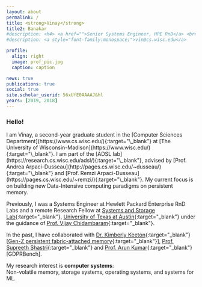 ```yaml
---
layout: about
permalink: /
title: <strong>Vinay</strong>
title2: Banakar
#description: <h4> <a href="">Senior Systems Engineer, HPE RnD</a> <br> <a href="">Remote Research Fellow, UT Austin</a> </h4>
#description: <a style="font-family:monospace;">vin@cs.wisc.edu</a>

profile:
  align: right
  image: prof_pic.jpg
  caption: caption

news: true
publications: true
social: true
site.scholar_userid: 56xUfE0AAAAJ&hl
years: [2019, 2018]
---
```


<h3><strong>Hello!</strong></h3>
I am Vinay, a second-year graduate student in the [Computer Sciences Department](https://www.cs.wisc.edu/){:target="\_blank"} at [The University of Wisconsin-Madison](https://www.wisc.edu/){:target="\_blank"}. I am part of the [ADSL lab](https://research.cs.wisc.edu/adsl/){:target="\_blank"}, advised by [Prof. Andrea Arpaci-Dusseau](http://pages.cs.wisc.edu/~dusseau/){:target="\_blank"} and [Prof. Remzi Arpaci-Dusseau](https://pages.cs.wisc.edu/~remzi/){:target="\_blank"}. My current focus is on building new Data-Intensive computing paradigms on persistent memory.

Previously, I was a Systems Engineer at Hewlett Packard Enterprise RnD Labs and a remote Research Fellow at [Systems and Storage Lab](https://utsaslab.github.io/){:target="\_blank"}, [University of Texas at Austin](https://www.cs.utexas.edu/){:target="\_blank"} under the guidance of [Prof. Vijay Chidambaram](http://www.cs.utexas.edu/~vijay/){:target="\_blank"}. 

In the past, I have collaborated with [Dr. Kimberly Keeton](https://en.wikipedia.org/wiki/Kimberly_Keeton){:target="\_blank"} [[Gen-Z persistent fabric-attached memory](http://openfam.github.io/){:target="\_blank"}], [Prof. Supreeth Shastri](https://homepage.cs.uiowa.edu/~sshastri/){:target="\_blank"} and [Prof. Arun Kumar](http://cseweb.ucsd.edu/~arunkk/){:target="\_blank"} [GDPRBench].

My research interest is **computer systems**: <br>Non-volatile memory, storage systems, operating systems, and systems for ML.


<!-- data privacy and large scale resource (compute, network and storage) orchestration in datacenters. Especially, my recent work focuses on designing and building benchmarks for persistent fabric attached memory architecture, determining the impact of privacy regulations on storage system’s design and performance by building a benchmarking tool, and finally designing and implementing intent driven hardware provisioning and placement algorithms. -->